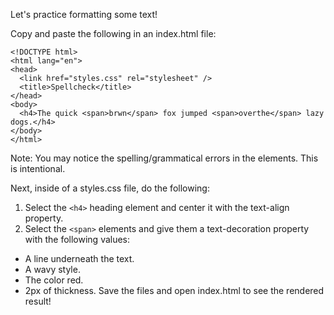 Let's practice formatting some text!

Copy and paste the following in an index.html file:
```
<!DOCTYPE html>
<html lang="en">
<head>
  <link href="styles.css" rel="stylesheet" />
  <title>Spellcheck</title>
</head>
<body>
  <h4>The quick <span>brwn</span> fox jumped <span>overthe</span> lazy dogs.</h4>
</body>
</html>
```
Note: You may notice the spelling/grammatical errors in the <span> elements. This is intentional.

Next, inside of a styles.css file, do the following:

1. Select the ``<h4>`` heading element and center it with the text-align property.
2. Select the ``<span>`` elements and give them a text-decoration property with the following values:
- A line underneath the text.
- A wavy style.
- The color red.
- 2px of thickness.
Save the files and open index.html to see the rendered result!

